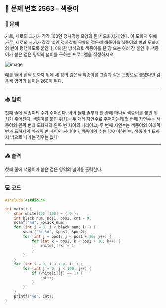 ## 📝 문제 번호 2563 - 색종이 

### 📌 문제
가로, 세로의 크기가 각각 100인 정사각형 모양의 흰색 도화지가 있다. 이 도화지 위에 가로, 세로의 크기가 각각 10인 정사각형 모양의 검은색 색종이를 색종이의 변과 도화지의 변이 평행하도록 붙인다. 이러한 방식으로 색종이를 한 장 또는 여러 장 붙인 후 색종이가 붙은 검은 영역의 넓이를 구하는 프로그램을 작성하시오.

![image](https://github.com/user-attachments/assets/60c614d2-640a-4acc-9ec1-8b6a54c551a4)

예를 들어 흰색 도화지 위에 세 장의 검은색 색종이를 그림과 같은 모양으로 붙였다면 검은색 영역의 넓이는 260이 된다.


---

### 📥 입력
첫째 줄에 색종이의 수가 주어진다. 이어 둘째 줄부터 한 줄에 하나씩 색종이를 붙인 위치가 주어진다. 색종이를 붙인 위치는 두 개의 자연수로 주어지는데 첫 번째 자연수는 색종이의 왼쪽 변과 도화지의 왼쪽 변 사이의 거리이고, 두 번째 자연수는 색종이의 아래쪽 변과 도화지의 아래쪽 변 사이의 거리이다. 색종이의 수는 100 이하이며, 색종이가 도화지 밖으로 나가는 경우는 없다

---

### 📤 출력
첫째 줄에 색종이가 붙은 검은 영역의 넓이를 출력한다.

---

### 💻 코드
```c
#include <stdio.h>

int main() {
	char white[100][100] = { 0 };
	int black_num, pos1, pos2, cnt = 0;
	scanf("%d", &black_num);
	for (int i = 0; i < black_num; i++) {
		scanf("%d %d", &pos1, &pos2);
		for (int j = pos1; j < pos1 + 10; j++) {
			for (int k = pos2; k < pos2 + 10; k++) {
				white[j][k] = 1;
			}
		}
	}
	for (int i = 0; i < 100; i++) {
		for (int j = 0; j < 100; j++) {
			if (white[i][j] == 1) {
				cnt++;
			}
		}
	}
	printf("%d", cnt);
}
```
